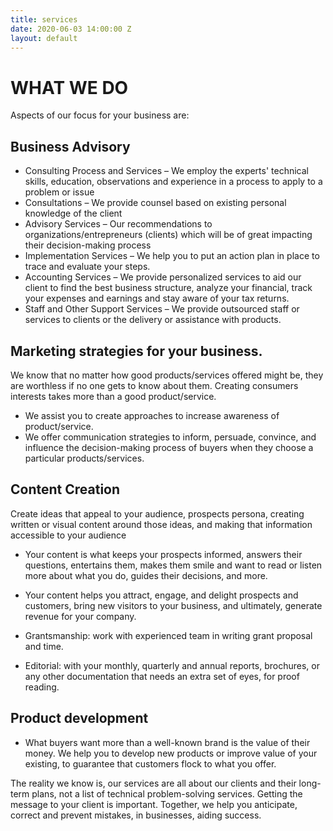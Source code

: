 ```yaml
---
title: services
date: 2020-06-03 14:00:00 Z
layout: default
---
```


# WHAT WE DO

Aspects of our focus for your business are: 

## Business Advisory 

* Consulting Process and Services – We employ the experts' technical skills, education, observations and experience in a process to apply to a problem or issue 
* Consultations – We provide counsel based on existing personal knowledge of the client
* Advisory Services – Our recommendations to organizations/entrepreneurs (clients) which will be of great impacting their decision-making process
* Implementation Services – We help you to put an action plan in place to trace and evaluate your steps.
* Accounting Services – We provide personalized services to aid our client to find the best business structure, analyze your financial, track your expenses and earnings and stay aware of your tax returns. 
* Staff and Other Support Services – We provide outsourced staff or services to clients or the delivery or assistance with products.

## Marketing strategies for your business.

We know that no matter how good products/services offered might be, they are worthless if no one gets to know about them. Creating consumers interests takes more than a good product/service.

* We assist you to create approaches to increase awareness of product/service. 
* We offer communication strategies to inform, persuade, convince, and influence the decision-making process of buyers when they choose a particular products/services. 

## Content Creation

Create ideas that appeal to your audience, prospects persona, creating written or visual content around those ideas, and making that information accessible to your audience

* Your content is what keeps your prospects informed, answers their questions, entertains them, makes them smile and want to read or listen more about what you do, guides their decisions, and more. 

* Your content helps you attract, engage, and delight prospects and customers, bring new visitors to your business, and ultimately, generate revenue for your company.

* Grantsmanship: work with experienced team in writing grant proposal and time.

* Editorial: with your monthly, quarterly and annual reports, brochures, or any other documentation that needs an extra set of eyes, for proof reading. 

## Product development

* What buyers want more than a well-known brand is the value of their money. We help you to develop new products or improve value of your existing, to guarantee that customers flock to what you offer. 

The reality we know is, our services are all about our clients and their long-term plans, not a list of technical problem-solving services. Getting the message to your client is important.  Together, we help you anticipate, correct and prevent mistakes, in businesses, aiding success. 
